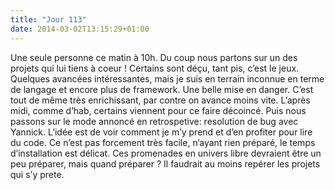 ```yaml
---
title: "Jour 113"
date: 2014-03-02T13:15:29+01:00
---
```




Une seule personne ce matin à 10h. Du coup nous partons sur un des
projets qui lui tiens à coeur ! Certains sont déçu, tant pis, c’est le
jeux. Quelques avancées intéressantes, mais je suis en terrain inconnue
en terme de langage et encore plus de framework. Une belle mise en
danger. C’est tout de même très enrichissant, par contre on avance moins
vite. L’après midi, comme d’hab, certains viennent pour ce faire
décoincé. Puis nous passons sur le mode annoncé en retrospetive:
resolution de bug avec Yannick. L’idée est de voir comment je m’y prend
et d’en profiter pour lire du code. Ce n’est pas forcement très facile,
n’ayant rien préparé, le temps d’installation est délicat. Ces
promenades en univers libre devraient être un peu préparer, mais quand
préparer ? Il faudrait au moins repérer les projets qui s’y prete.



